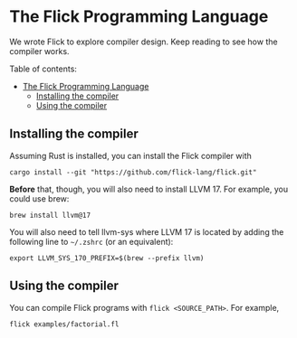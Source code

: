 # The Flick Programming Language

We wrote Flick to explore compiler design. Keep reading to see how the compiler works.

Table of contents:
<!-- TOC -->
* [The Flick Programming Language](#the-flick-programming-language)
  * [Installing the compiler](#installing-the-compiler)
  * [Using the compiler](#using-the-compiler)
<!-- TOC -->

## Installing the compiler

Assuming Rust is installed, you can install the Flick compiler with

```shell
cargo install --git "https://github.com/flick-lang/flick.git"
```

**Before** that, though, you will also need to install LLVM 17. For example, you could use brew:

```shell
brew install llvm@17
```

You will also need to tell llvm-sys where LLVM 17 is located by adding the following line to `~/.zshrc` (or an equivalent):
```shell
export LLVM_SYS_170_PREFIX=$(brew --prefix llvm)
```

## Using the compiler

You can compile Flick programs with `flick <SOURCE_PATH>`. For example, 

```shell
flick examples/factorial.fl
```